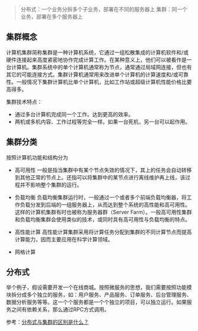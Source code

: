 > 分布式：一个业务分拆多个子业务，部署在不同的服务器上
> 集群：同一个业务，部署在多个服务器上

## 集群概念

计算机集群简称集群是一种计算机系统，它通过一组松散集成的计算机软件和/或硬件连接起来高度紧密地协作完成计算工作。在某种意义上，他们可以被看作是一台计算机。集群系统中的单个计算机通常称为节点，通常通过局域网连接，但也有其它的可能连接方式。集群计算机通常用来改进单个计算机的计算速度和/或可靠性。一般情况下集群计算机比单个计算机，比如工作站或超级计算机性能价格比要高得多。

集群技术特点：

- 通过多台计算机完成同一个工作。达到更高的效率。
- 两机或多机内容、工作过程等完全一样。如果一台死机，另一台可以起作用。

## 集群分类

按照计算机功能和结构分为

- 高可用性
    一般是指当集群中有某个节点失效的情况下，其上的任务会自动转移到其他正常的节点上。还指可以将集群中的某节点进行离线维护再上线，该过程并不影响整个集群的运行。

- 负载均衡
    负载均衡集群运行时，一般通过一个或者多个前端负载均衡器，将工作负载分发到后端的一组服务器上，从而达到整个系统的高性能和高可用性。这样的计算机集群有时也被称为服务器群（Server Farm）。一般高可用性集群和负载均衡集群会使用类似的技术，或同时具有高可用性与负载均衡的特点。

- 高性能计算
    高性能计算集群采用将计算任务分配到集群的不同计算节点而提高计算能力，因而主要应用在科学计算领域。

- 网格计算


## 分布式

举个例子，假设需要开发一个在线商城。按照微服务的思想，我们需要按照功能模块拆分成多个独立的服务，如：用户服务、产品服务、订单服务、后台管理服务、数据分析服务等等。这一个个服务都是一个个独立的项目，可以独立运行。如果服务之间有依赖关系，那么通过RPC方式调用。

参考：[分布式与集群的区别是什么？](https://www.zhihu.com/question/20004877)
